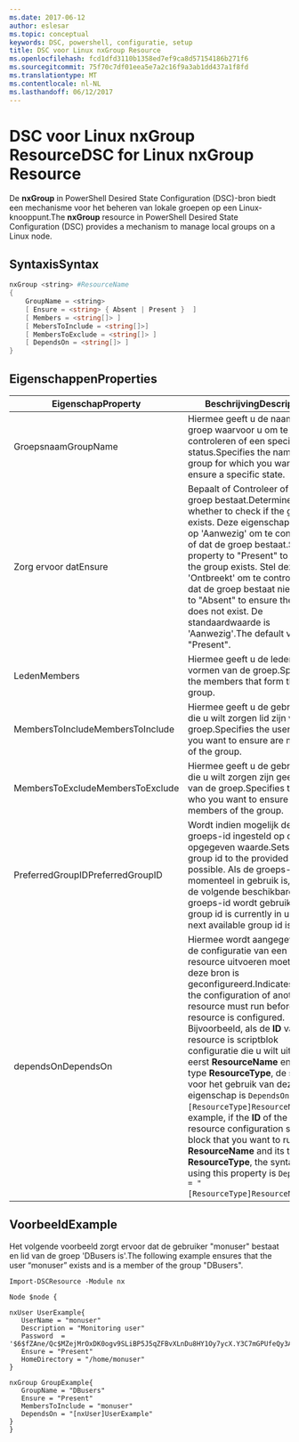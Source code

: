 ```yaml
---
ms.date: 2017-06-12
author: eslesar
ms.topic: conceptual
keywords: DSC, powershell, configuratie, setup
title: DSC voor Linux nxGroup Resource
ms.openlocfilehash: fcd1dfd3110b1358ed7ef9ca8d57154186b271f6
ms.sourcegitcommit: 75f70c7df01eea5e7a2c16f9a3ab1dd437a1f8fd
ms.translationtype: MT
ms.contentlocale: nl-NL
ms.lasthandoff: 06/12/2017
---
```

# <a name="dsc-for-linux-nxgroup-resource"></a><span data-ttu-id="7c9f9-103">DSC voor Linux nxGroup Resource</span><span class="sxs-lookup"><span data-stu-id="7c9f9-103">DSC for Linux nxGroup Resource</span></span>

<span data-ttu-id="7c9f9-104">De **nxGroup** in PowerShell Desired State Configuration (DSC)-bron biedt een mechanisme voor het beheren van lokale groepen op een Linux-knooppunt.</span><span class="sxs-lookup"><span data-stu-id="7c9f9-104">The **nxGroup** resource in PowerShell Desired State Configuration (DSC) provides a mechanism to manage local groups on a Linux node.</span></span>

## <a name="syntax"></a><span data-ttu-id="7c9f9-105">Syntaxis</span><span class="sxs-lookup"><span data-stu-id="7c9f9-105">Syntax</span></span>

```powershell
nxGroup <string> #ResourceName
{
    GroupName = <string>
    [ Ensure = <string> { Absent | Present }  ]
    [ Members = <string[]> ]
    [ MebersToInclude = <string[]>]
    [ MembersToExclude = <string[]> ]
    [ DependsOn = <string[]> ]
}

```

## <a name="properties"></a><span data-ttu-id="7c9f9-106">Eigenschappen</span><span class="sxs-lookup"><span data-stu-id="7c9f9-106">Properties</span></span>

|  <span data-ttu-id="7c9f9-107">Eigenschap</span><span class="sxs-lookup"><span data-stu-id="7c9f9-107">Property</span></span> |  <span data-ttu-id="7c9f9-108">Beschrijving</span><span class="sxs-lookup"><span data-stu-id="7c9f9-108">Description</span></span> | 
|---|---|
| <span data-ttu-id="7c9f9-109">Groepsnaam</span><span class="sxs-lookup"><span data-stu-id="7c9f9-109">GroupName</span></span>| <span data-ttu-id="7c9f9-110">Hiermee geeft u de naam van de groep waarvoor u om te controleren of een specifieke status.</span><span class="sxs-lookup"><span data-stu-id="7c9f9-110">Specifies the name of the group for which you want to ensure a specific state.</span></span>| 
| <span data-ttu-id="7c9f9-111">Zorg ervoor dat</span><span class="sxs-lookup"><span data-stu-id="7c9f9-111">Ensure</span></span>| <span data-ttu-id="7c9f9-112">Bepaalt of Controleer of de groep bestaat.</span><span class="sxs-lookup"><span data-stu-id="7c9f9-112">Determines whether to check if the group exists.</span></span> <span data-ttu-id="7c9f9-113">Deze eigenschap instellen op 'Aanwezig' om te controleren of dat de groep bestaat.</span><span class="sxs-lookup"><span data-stu-id="7c9f9-113">Set this property to "Present" to ensure the group exists.</span></span> <span data-ttu-id="7c9f9-114">Stel deze in op 'Ontbreekt' om te controleren of dat de groep bestaat niet.</span><span class="sxs-lookup"><span data-stu-id="7c9f9-114">Set it to "Absent" to ensure the group does not exist.</span></span> <span data-ttu-id="7c9f9-115">De standaardwaarde is 'Aanwezig'.</span><span class="sxs-lookup"><span data-stu-id="7c9f9-115">The default value is "Present".</span></span>| 
| <span data-ttu-id="7c9f9-116">Leden</span><span class="sxs-lookup"><span data-stu-id="7c9f9-116">Members</span></span>| <span data-ttu-id="7c9f9-117">Hiermee geeft u de leden die vormen van de groep.</span><span class="sxs-lookup"><span data-stu-id="7c9f9-117">Specifies the members that form the group.</span></span>| 
| <span data-ttu-id="7c9f9-118">MembersToInclude</span><span class="sxs-lookup"><span data-stu-id="7c9f9-118">MembersToInclude</span></span>| <span data-ttu-id="7c9f9-119">Hiermee geeft u de gebruikers die u wilt zorgen lid zijn van de groep.</span><span class="sxs-lookup"><span data-stu-id="7c9f9-119">Specifies the users who you want to ensure are members of the group.</span></span>| 
| <span data-ttu-id="7c9f9-120">MembersToExclude</span><span class="sxs-lookup"><span data-stu-id="7c9f9-120">MembersToExclude</span></span>| <span data-ttu-id="7c9f9-121">Hiermee geeft u de gebruikers die u wilt zorgen zijn geen leden van de groep.</span><span class="sxs-lookup"><span data-stu-id="7c9f9-121">Specifies the users who you want to ensure are not members of the group.</span></span>| 
| <span data-ttu-id="7c9f9-122">PreferredGroupID</span><span class="sxs-lookup"><span data-stu-id="7c9f9-122">PreferredGroupID</span></span>| <span data-ttu-id="7c9f9-123">Wordt indien mogelijk de groeps-id ingesteld op de opgegeven waarde.</span><span class="sxs-lookup"><span data-stu-id="7c9f9-123">Sets the group id to the provided value if possible.</span></span> <span data-ttu-id="7c9f9-124">Als de groeps-id momenteel in gebruik is, wordt de volgende beschikbare groeps-id wordt gebruikt.</span><span class="sxs-lookup"><span data-stu-id="7c9f9-124">If the group id is currently in use, the next available group id is used.</span></span>| 
| <span data-ttu-id="7c9f9-125">dependsOn</span><span class="sxs-lookup"><span data-stu-id="7c9f9-125">DependsOn</span></span> | <span data-ttu-id="7c9f9-126">Hiermee wordt aangegeven dat de configuratie van een andere resource uitvoeren moet voordat deze bron is geconfigureerd.</span><span class="sxs-lookup"><span data-stu-id="7c9f9-126">Indicates that the configuration of another resource must run before this resource is configured.</span></span> <span data-ttu-id="7c9f9-127">Bijvoorbeeld, als de **ID** van de resource is scriptblok configuratie die u wilt uitvoeren eerst **ResourceName** en het type **ResourceType**, de syntaxis voor het gebruik van deze de eigenschap is `DependsOn = "[ResourceType]ResourceName"`.</span><span class="sxs-lookup"><span data-stu-id="7c9f9-127">For example, if the **ID** of the resource configuration script block that you want to run first is **ResourceName** and its type is **ResourceType**, the syntax for using this property is `DependsOn = "[ResourceType]ResourceName"`.</span></span>| 

## <a name="example"></a><span data-ttu-id="7c9f9-128">Voorbeeld</span><span class="sxs-lookup"><span data-stu-id="7c9f9-128">Example</span></span>

<span data-ttu-id="7c9f9-129">Het volgende voorbeeld zorgt ervoor dat de gebruiker "monuser" bestaat en lid van de groep 'DBusers is'.</span><span class="sxs-lookup"><span data-stu-id="7c9f9-129">The following example ensures that the user “monuser” exists and is a member of the group "DBusers".</span></span>

```
Import-DSCResource -Module nx 

Node $node {

nxUser UserExample{
   UserName = "monuser"
   Description = "Monitoring user"
   Password  =    '$6$fZAne/Qc$MZejMrOxDK0ogv9SLiBP5J5qZFBvXLnDu8HY1Oy7ycX.Y3C7mGPUfeQy3A82ev3zIabhDQnj2ayeuGn02CqE/0'
   Ensure = "Present"
   HomeDirectory = "/home/monuser"
}
 
nxGroup GroupExample{
   GroupName = "DBusers"
   Ensure = "Present"
   MembersToInclude = "monuser"
   DependsOn = "[nxUser]UserExample"            
}
}
```

